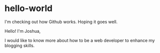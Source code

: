 # hello-world
I'm checking out how Github works. Hoping it goes well. 

Hello! I'm Joshua,

I would like to know more about how to be a web developer to enhance my blogging skills. 
